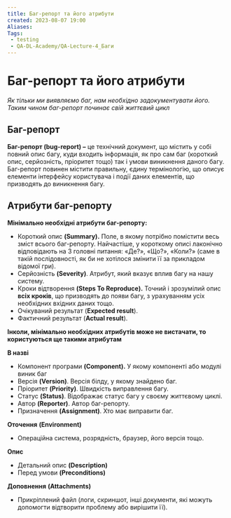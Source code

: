 ```yaml
---
title: Баг-репорт та його атрибути
created: 2023-08-07 19:00
Aliases:
Tags: 
 - testing
 - QA-DL-Academy/QA-Lecture-4_Баги
---
```

# Баг-репорт та його атрибути

_Як тільки ми виявляємо баг, нам необхідно задокументувати його. Таким чином баг-репорт починає свій життєвий цикл_
## Баг-репорт

**Баг-репорт (bug-report) –** це технічний документ, що містить у собі повний опис багу, куди входить інформація, як про сам баг (короткий опис, серйозність, пріоритет тощо) так і умови виникнення даного багу. Баг-репорт повинен містити правильну, єдину термінологію, що описує елементи інтерфейсу користувача і події даних елементів, що призводять до виникнення багу.

## Атрибути баг-репорту

**Мінімально необхідні атрибути баг-репорту:**

* Короткий опис **(Summary).** Поле, в якому потрібно помістити весь зміст всього баг-репорту. Найчастіше, у короткому описі лаконічно відповідають на 3  головні питання: «Де?», «Що?», «Коли?» (саме в такій послідовності, як би не хотілося змінити її за прикладом відомої гри).
* Серйозність **(Severity)**. Атрибут, який вказує вплив багу на нашу систему.
* Кроки відтворення **(Steps To Reproduce).** Точний і зрозумілий опис **всіх кроків**, що призводять до появи багу, з урахуванням усіх необхідних вхідних даних тощо.
* Очікуваний результат (**Expected result**).
* Фактичний результат (**Actual result**).

**Інколи, мінімально необхідних атрибутів може не вистачати, то користуються ще такими атрибутам**

**В назві**
* Компонент програми **(Component).** У якому компоненті або модулі виник баг
* Версія **(Version)**. Версія білду, у якому знайдено баг.
* Пріоритет **(Priority)**. Швидкість виправлення багу.
* Статус **(Status)**. Відображає статус багу у своєму життєвому циклі.
* Автор **(Reporter)**. Автор баг-репорту.
* Призначення **(Assignment)**. Хто має виправити баг.

**Оточення** **(Environment)**
* Операційна система, розрядність, браузер, його версія тощо.

**Опис** 
* Детальний опис **(Description)**
* Перед умови **(Preconditions)**

**Доповнення** **(Attachments)**
* Прикріплений файл (логи, скриншот, інші документи, які можуть допомогти відтворити проблему або вирішити її).